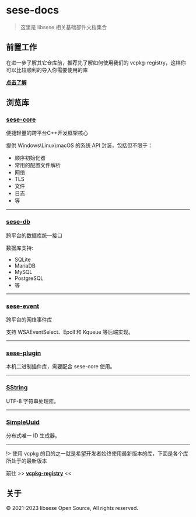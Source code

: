 # sese-docs

> 这里是 libsese 相关基础部件文档集合

## 前置工作

在进一步了解其它仓库前，推荐先了解如何使用我们的 vcpkg-registry，这样你可以比较顺利的导入你需要使用的库

[**点击了解**](./project/vcpkg-registry/README.md)

## 浏览库

### [sese-core](./project/sese-core/README.md)

便捷轻量的跨平台C++开发框架核心

提供 Windows\Linux\macOS 的系统 API 封装，包括但不限于：

- 顺序初始化器
- 常用的配置文件解析
- 网络
- TLS
- 文件
- 日志
- 等

---

### [sese-db](./project/sese-db/README.md)

跨平台的数据库统一接口

数据库支持:

- SQLite
- MariaDB
- MySQL
- PostgreSQL
- 等

---

### [sese-event](./project/sese-event/README.md)

跨平台的网络事件库

支持 WSAEventSelect、Epoll 和 Kqueue 等后端实现。

---

### [sese-plugin](./project/sese-plugin/README.md)

本机二进制插件库，需要配合 sese-core 使用。

---

### [SString](./project/SString/README.md)

UTF-8 字符串处理库。

---

### [SimpleUuid](./project/SimpleUuid/README.md)

分布式唯一 ID 生成器。

---

!> 使用 vcpkg 的目的之一就是希望开发者始终使用最新版本的库，下面是各个库所处于的最新版本

前往 >> [**vcpkg-registry**](https://github.com/libsese/vcpkg-registry/#Packages) <<

## 关于

© 2021-2023 libsese Open Source, All rights reserved.
